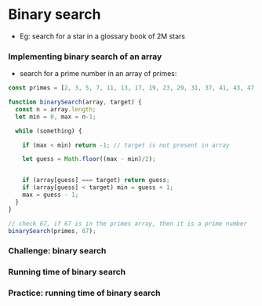 # Binary search
* Eg: search for a star in a glossary book of 2M stars

### Implementing binary search of an array
* search for a prime number in an array of primes:
```js
const primes = [2, 3, 5, 7, 11, 13, 17, 19, 23, 29, 31, 37, 41, 43, 47, 53, 59, 61, 67, 71, 73, 79, 83, 89, 97];

function binarySearch(array, target) {
  const n = array.length;
  let min = 0, max = n-1;

  while (something) {

    if (max < min) return -1; // target is not present in array

    let guess = Math.floor((max - min)/2);


    if (array[guess] === target) return guess;
    if (array[guess] < target) min = guess + 1;
    max = guess - 1;
  }
}

// check 67, if 67 is in the primes array, then it is a prime number
binarySearch(primes, 67);
```

### Challenge: binary search


### Running time of binary search

### Practice: running time of binary search
